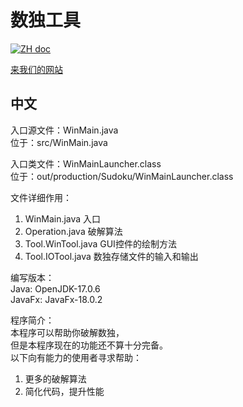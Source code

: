 <h1>数独工具</h1>

<p>
  <a href="README.md"><img src="https://img.shields.io/badge/Document-English-white.svg" alt="ZH doc"/></a>
</p>

<p>
  <a href="https://codeforfree.kesug.com/productions/sudoku">来我们的网站</a>
</p>

<h2>中文</h2>
<p>
入口源文件：WinMain.java<br>
位于：src/WinMain.java<br>

入口类文件：WinMainLauncher.class<br>
位于：out/production/Sudoku/WinMainLauncher.class<br>

文件详细作用：<br>
<ol>
  <li>WinMain.java&nbsp;入口</li>
  <li>Operation.java&nbsp;破解算法</li>
  <li>Tool.WinTool.java&nbsp;GUI控件的绘制方法</li>
  <li>Tool.IOTool.java&nbsp;数独存储文件的输入和输出</li>
</ol>

编写版本：<br>
Java: OpenJDK-17.0.6<br>
JavaFx: JavaFx-18.0.2<br>

程序简介：<br>
本程序可以帮助你破解数独，<br>
但是本程序现在的功能还不算十分完备。<br>
以下向有能力的使用者寻求帮助：<br>
<ol>
  <li>更多的破解算法</li>
  <li>简化代码，提升性能</li>
</ol>
</p>
